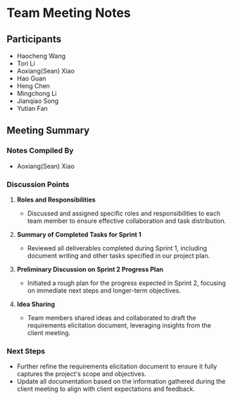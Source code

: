 # Team Meeting Notes

## Participants
- Haocheng Wang
- Tori Li
- Aoxiang(Sean) Xiao
- Hao Guan
- Heng Chen
- Mingchong Li
- Jianqiao Song
- Yutian Fan

## Meeting Summary

### Notes Compiled By
- Aoxiang(Sean) Xiao

### Discussion Points

1. **Roles and Responsibilities**
    - Discussed and assigned specific roles and responsibilities to each team member to ensure effective collaboration and task distribution.

2. **Summary of Completed Tasks for Sprint 1**
    - Reviewed all deliverables completed during Sprint 1, including document writing and other tasks specified in our project plan.

3. **Preliminary Discussion on Sprint 2 Progress Plan**
    - Initiated a rough plan for the progress expected in Sprint 2, focusing on immediate next steps and longer-term objectives.

4. **Idea Sharing**
    - Team members shared ideas and collaborated to draft the requirements elicitation document, leveraging insights from the client meeting.


### Next Steps
- Further refine the requirements elicitation document to ensure it fully captures the project's scope and objectives.
- Update all documentation based on the information gathered during the client meeting to align with client expectations and feedback.
